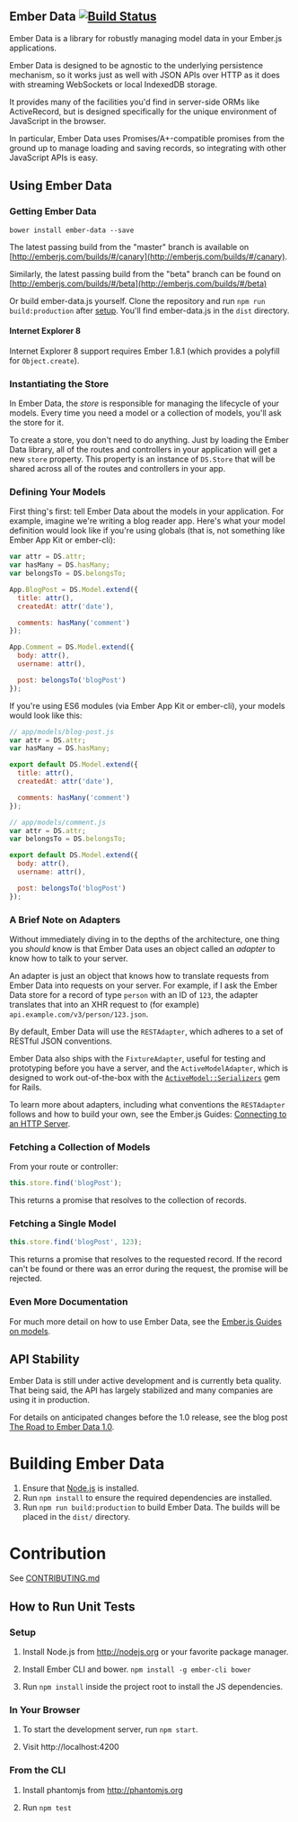 ## Ember Data [![Build Status](https://secure.travis-ci.org/emberjs/data.svg?branch=master)](http://travis-ci.org/emberjs/data)

Ember Data is a library for robustly managing model data in your
Ember.js applications.

Ember Data is designed to be agnostic to the underlying persistence
mechanism, so it works just as well with JSON APIs over HTTP as it does
with streaming WebSockets or local IndexedDB storage.

It provides many of the facilities you'd find in server-side ORMs like
ActiveRecord, but is designed specifically for the unique environment of
JavaScript in the browser.

In particular, Ember Data uses Promises/A+-compatible promises from the
ground up to manage loading and saving records, so integrating with
other JavaScript APIs is easy.

## Using Ember Data

### Getting Ember Data

```no-highlight
bower install ember-data --save
```

The latest passing build from the "master" branch is available on
[http://emberjs.com/builds/#/canary](http://emberjs.com/builds/#/canary).

Similarly, the latest passing build from the "beta" branch can be found
on [http://emberjs.com/builds/#/beta](http://emberjs.com/builds/#/beta)

Or build ember-data.js yourself. Clone the repository and run `npm run build:production`
after [setup](#setup). You'll find ember-data.js in the `dist` directory.

#### Internet Explorer 8

Internet Explorer 8 support requires Ember 1.8.1 (which provides a polyfill for `Object.create`).

### Instantiating the Store

In Ember Data, the _store_ is responsible for managing the lifecycle of
your models. Every time you need a model or a collection of models,
you'll ask the store for it.

To create a store, you don't need to do anything. Just by loading the
Ember Data library, all of the routes and controllers in your
application will get a new `store` property. This property is an
instance of `DS.Store` that will be shared across all of the routes and
controllers in your app.

### Defining Your Models

First thing's first: tell Ember Data about the models in your
application. For example, imagine we're writing a blog reader app.
Here's what your model definition would look like if you're using
globals (that is, not something like Ember App Kit or ember-cli):

```js
var attr = DS.attr;
var hasMany = DS.hasMany;
var belongsTo = DS.belongsTo;

App.BlogPost = DS.Model.extend({
  title: attr(),
  createdAt: attr('date'),

  comments: hasMany('comment')
});

App.Comment = DS.Model.extend({
  body: attr(),
  username: attr(),

  post: belongsTo('blogPost')
});
```

If you're using ES6 modules (via Ember App Kit or ember-cli), your
models would look like this:

```js
// app/models/blog-post.js
var attr = DS.attr;
var hasMany = DS.hasMany;

export default DS.Model.extend({
  title: attr(),
  createdAt: attr('date'),

  comments: hasMany('comment')
});

// app/models/comment.js
var attr = DS.attr;
var belongsTo = DS.belongsTo;

export default DS.Model.extend({
  body: attr(),
  username: attr(),

  post: belongsTo('blogPost')
});
```

### A Brief Note on Adapters

Without immediately diving in to the depths of the architecture, one
thing you _should_ know is that Ember Data uses an object called an
_adapter_ to know how to talk to your server.

An adapter is just an object that knows how to translate requests from
Ember Data into requests on your server. For example, if I ask the Ember
Data store for a record of type `person` with an ID of `123`, the
adapter translates that into an XHR request to (for example)
`api.example.com/v3/person/123.json`.

By default, Ember Data will use the `RESTAdapter`, which adheres to a
set of RESTful JSON conventions.

Ember Data also ships with the `FixtureAdapter`, useful for testing and
prototyping before you have a server, and the `ActiveModelAdapter`,
which is designed to work out-of-the-box with the
[`ActiveModel::Serializers`](https://github.com/rails-api/active_model_serializers)
gem for Rails.

To learn more about adapters, including what conventions the
`RESTAdapter` follows and how to build your own, see the Ember.js
Guides: [Connecting to an HTTP
Server](http://emberjs.com/guides/models/connecting-to-an-http-server/).

### Fetching a Collection of Models

From your route or controller:

```js
this.store.find('blogPost');
```

This returns a promise that resolves to the collection of records.

### Fetching a Single Model

```js
this.store.find('blogPost', 123);
```

This returns a promise that resolves to the requested record. If the
record can't be found or there was an error during the request, the
promise will be rejected.

### Even More Documentation

For much more detail on how to use Ember Data, see the [Ember.js Guides
on models](http://emberjs.com/guides/models/).

## API Stability

Ember Data is still under active development and is currently beta
quality. That being said, the API has largely stabilized and many
companies are using it in production.

For details on anticipated changes before the 1.0 release, see the blog
post [The Road to Ember Data
1.0](http://emberjs.com/blog/2014/03/18/the-road-to-ember-data-1-0.html).

# Building Ember Data

1. Ensure that [Node.js](http://nodejs.org/) is installed.
2. Run `npm install` to ensure the required dependencies are installed.
3. Run `npm run build:production` to build Ember Data. The builds will be placed in the `dist/` directory.

# Contribution

See [CONTRIBUTING.md](https://github.com/emberjs/data/blob/master/CONTRIBUTING.md)

## How to Run Unit Tests

### Setup

1. Install Node.js from http://nodejs.org or your favorite package manager.

2. Install Ember CLI and bower. `npm install -g ember-cli bower`

3. Run `npm install` inside the project root to install the JS dependencies.

### In Your Browser

1. To start the development server, run `npm start`.

2. Visit http://localhost:4200

### From the CLI

1. Install phantomjs from http://phantomjs.org

2. Run `npm test`
